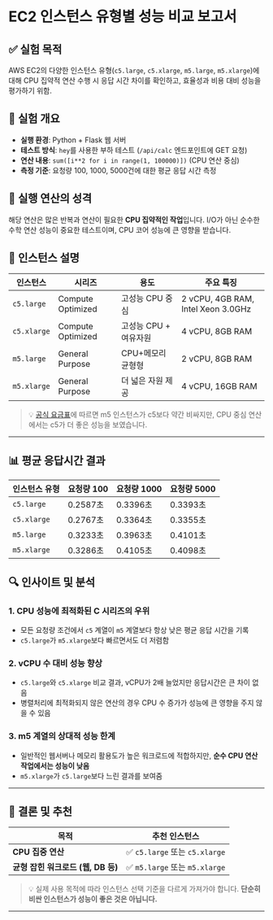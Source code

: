 # EC2 인스턴스 유형별 성능 비교 보고서

## ✅ 실험 목적
AWS EC2의 다양한 인스턴스 유형(`c5.large`, `c5.xlarge`, `m5.large`, `m5.xlarge`)에 대해 CPU 집약적 연산 수행 시 응답 시간 차이를 확인하고, 효율성과 비용 대비 성능을 평가하기 위함.

## 🧪 실험 개요

- **실행 환경**: Python + Flask 웹 서버
- **테스트 방식**: `hey`를 사용한 부하 테스트 (`/api/calc` 엔드포인트에 GET 요청)
- **연산 내용**: `sum([i**2 for i in range(1, 100000)])` (CPU 연산 중심)
- **측정 기준**: 요청량 100, 1000, 5000건에 대한 평균 응답 시간 측정

## 🧠 실행 연산의 성격
해당 연산은 많은 반복과 연산이 필요한 **CPU 집약적인 작업**입니다. I/O가 아닌 순수한 수학 연산 성능이 중요한 테스트이며, CPU 코어 성능에 큰 영향을 받습니다.

## 🧾 인스턴스 설명

| 인스턴스 | 시리즈 | 용도 | 주요 특징 |
|----------|--------|------|-----------|
| `c5.large` | Compute Optimized | 고성능 CPU 중심 | 2 vCPU, 4GB RAM, Intel Xeon 3.0GHz |
| `c5.xlarge` | Compute Optimized | 고성능 CPU + 여유자원 | 4 vCPU, 8GB RAM |
| `m5.large` | General Purpose | CPU+메모리 균형형 | 2 vCPU, 8GB RAM |
| `m5.xlarge` | General Purpose | 더 넓은 자원 제공 | 4 vCPU, 16GB RAM |

> 💡 [공식 요금표](https://aws.amazon.com/ko/ec2/pricing/on-demand/)에 따르면 m5 인스턴스가 c5보다 약간 비싸지만, CPU 중심 연산에서는 c5가 더 좋은 성능을 보였습니다.

---

## 📊 평균 응답시간 결과

| 인스턴스 유형 | 요청량 100 | 요청량 1000 | 요청량 5000 |
|---------------|------------|-------------|--------------|
| `c5.large`     | 0.2587초   | 0.3396초    | 0.3393초     |
| `c5.xlarge`    | 0.2767초   | 0.3364초    | 0.3355초     |
| `m5.large`     | 0.3233초   | 0.3963초    | 0.4101초     |
| `m5.xlarge`    | 0.3286초   | 0.4105초    | 0.4098초     |



## 🔍 인사이트 및 분석

### 1. **CPU 성능에 최적화된 C 시리즈의 우위**
- 모든 요청량 조건에서 `c5` 계열이 `m5` 계열보다 항상 낮은 평균 응답 시간을 기록
- `c5.large`가 `m5.xlarge`보다 빠르면서도 더 저렴함

### 2. **vCPU 수 대비 성능 향상**
- `c5.large`와 `c5.xlarge` 비교 결과, vCPU가 2배 늘었지만 응답시간은 큰 차이 없음
- 병렬처리에 최적화되지 않은 연산의 경우 CPU 수 증가가 성능에 큰 영향을 주지 않을 수 있음

### 3. **m5 계열의 상대적 성능 한계**
- 일반적인 웹서버나 메모리 활용도가 높은 워크로드에 적합하지만, **순수 CPU 연산 작업에서는 성능이 낮음**
- `m5.xlarge`가 `c5.large`보다 느린 결과를 보여줌

---

## 🧭 결론 및 추천

| 목적 | 추천 인스턴스 |
|------|----------------|
| **CPU 집중 연산** | ✅ `c5.large` 또는 `c5.xlarge` |
| **균형 잡힌 워크로드 (웹, DB 등)** | ✅ `m5.large` 또는 `m5.xlarge` |

> 💡 실제 사용 목적에 따라 인스턴스 선택 기준을 다르게 가져가야 합니다. **단순히 비싼 인스턴스가 성능이 좋은 것은 아닙니다.**

---


